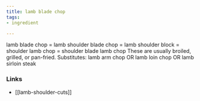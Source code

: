 ```yaml
---
title: lamb blade chop
tags:
- ingredient

---
```

lamb blade chop = lamb shoulder blade chop = lamb shoulder block = shoulder lamb chop = shoulder blade lamb chop These are usually broiled, grilled, or pan-fried. Substitutes: lamb arm chop OR lamb loin chop OR lamb sirloin steak

### Links

* [[lamb-shoulder-cuts]]
